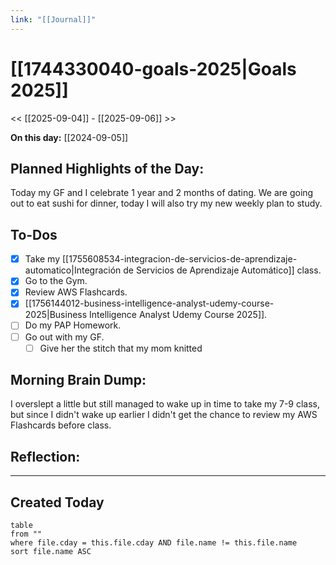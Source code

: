 ```yaml
---
link: "[[Journal]]"
---
```

# [[1744330040-goals-2025|Goals 2025]]
<< [[2025-09-04]] - [[2025-09-06]] >>

**On this day:** [[2024-09-05]]
## Planned Highlights of the Day:
Today my GF and I celebrate 1 year and 2 months of dating. We are going out to eat sushi for dinner, today I will also try my new weekly plan to study.

## To-Dos
- [x] Take my [[1755608534-integracion-de-servicios-de-aprendizaje-automatico|Integración de Servicios de Aprendizaje Automático]] class.
- [x] Go to the Gym.
- [x] Review AWS Flashcards.
- [x] [[1756144012-business-intelligence-analyst-udemy-course-2025|Business Intelligence Analyst Udemy Course 2025]].
- [ ] Do my PAP Homework.
- [ ] Go out with my GF.
	- [ ] Give her the stitch that my mom knitted

## Morning Brain Dump:
I overslept a little but still managed to wake up in time to take my 7-9 class, but since I didn't wake up earlier I didn't get the chance to review my AWS Flashcards before class.

## Reflection:


---
## Created Today
```dataview
table
from ""
where file.cday = this.file.cday AND file.name != this.file.name
sort file.name ASC
```


